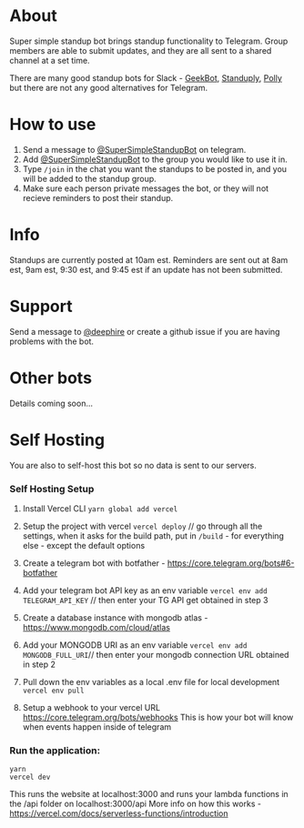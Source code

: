 # About 
Super simple standup bot brings standup functionality to Telegram. Group members are able to submit updates, and they are all sent to a shared channel at a set time. 

There are many good standup bots for Slack - [GeekBot](https://geekbot.com/), [Standuply](https://standuply.com/), [Polly](https://www.polly.ai/template/daily-standup) but there are not any good alternatives for Telegram. 



# How to use 
1. Send a message to [@SuperSimpleStandupBot](https://t.me/supersimplestandupbot) on telegram.
2. Add [@SuperSimpleStandupBot](https://t.me/supersimplestandupbot) to the group you would like to use it in.
3. Type `/join` in the chat you want the standups to be posted in, and you will be added to the standup group.
4. Make sure each person private messages the bot, or they will not recieve reminders to post their standup.

# Info
Standups are currently posted at 10am est.
Reminders are sent out at 8am est, 9am est, 9:30 est, and 9:45 est if an update has not been submitted. 

# Support
Send a message to [@deephire](https://t.me/deephire) or create a github issue if you are having problems with the bot. 

# Other bots
Details coming soon...


# Self Hosting 
You are also to self-host this bot so no data is sent to our servers. 


### Self Hosting Setup

1. Install Vercel CLI
`yarn global add vercel`

2. Setup the project with vercel
`vercel deploy` // go through all the settings, when it asks for the build path, put in `/build` - for everything else - except the default options

3. Create a telegram bot with botfather - https://core.telegram.org/bots#6-botfather

4. Add your telegram bot API key as an env variable 
`vercel env add TELEGRAM_API_KEY` // then enter your TG API get obtained in step 3

5. Create a database instance with mongodb atlas - https://www.mongodb.com/cloud/atlas

6. Add your MONGODB URI as an env variable
`vercel env add MONGODB_FULL_URI`// then enter your mongodb connection URL obtained in step 2

7. Pull down the env variables as a local .env file for local development
`vercel env pull`

8. Setup a webhook to your vercel URL https://core.telegram.org/bots/webhooks 
This is how your bot will know when events happen inside of telegram


### Run the application:
```
yarn
vercel dev 
```

This runs the website at localhost:3000 and runs your lambda functions in the /api folder on localhost:3000/api 
More info on how this works - https://vercel.com/docs/serverless-functions/introduction
